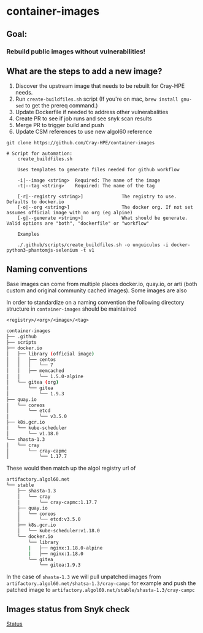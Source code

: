 # container-images

## Goal:

### Rebuild public images without vulnerabilities!

## What are the steps to add a new image?

1. Discover the upstream image that needs to be rebuilt for Cray-HPE needs.
1. Run `create-buildfiles.sh` script (If you're on mac, `brew install gnu-sed` to get the prereq command.)
1. Update Dockerfile if needed to address other vulnerabalities
1. Create PR to see if job runs and see snyk scan results
1. Merge PR to trigger build and push
1. Update CSM references to use new algol60 reference

```
git clone https://github.com/Cray-HPE/container-images

# Script for automation:
    create_buildfiles.sh

    Uses templates to generate files needed for github workflow

    -i|--image <string>  Required: The name of the image
    -t|--tag <string>    Required: The name of the tag

    [-r|--registry <string>]              The registry to use. Defaults to docker.io
    [-o|--org <string>]                   The docker org. If not set assumes official image with no org (eg alpine)
    [-g|--generate <string>]              What should be generate. Valid options are "both", "dockerfile" or "workflow"

    Examples

    ./.github/scripts/create_buildfiles.sh -o unguiculus -i docker-python3-phantomjs-selenium -t v1
```

## Naming conventions

Base images can come from multiple places docker.io, quay.io, or arti (both custom and original community cached images). Some images are also

In order to standardize on a naming convention the following directory structure in `container-images` should be maintained

`<registry>/<org>/<image>/<tag>`

```bash
container-images
├── .github
├── scripts
├── docker.io
│   ├── library (official image)
│   │   ├── centos
│   │   │   └── 7
│   │   ├── memcached
│   │       └── 1.5.0-alpine
│   └── gitea (org)
│       └── gitea
│           └── 1.9.3
├── quay.io
│   └── coreos
│       └── etcd
│           └── v3.5.0
├── k8s.gcr.io
│   └── kube-scheduler
│       └── v1.18.0
└── shasta-1.3
│   └── cray
│       └── cray-capmc
│           └── 1.17.7
```

These would then match up the algol registry url of

```bash
artifactory.algol60.net
└── stable
    ├── shasta-1.3
    │   └── cray
    │       └── cray-capmc:1.17.7
    ├── quay.io
    │   └── coreos
    │       └── etcd:v3.5.0
    ├── k8s.gcr.io
    │   └── kube-scheduler:v1.18.0
    └── docker.io
        └── library
        |   ├── nginx:1.18.0-alpine
        |   ├── nginx:1.18.0
        └── gitea
            └── gitea:1.9.3
```

In the case of `shasta-1.3` we will pull unpatched images from `artifactory.algol60.net/shatsa-1.3/cray-campc` for example and push the patched image to `artifactory.algol60.net/stable/shasta-1.3/cray-campc`

## Images status from Snyk check

[Status](/status.md)
